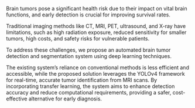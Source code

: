 Brain tumors pose a significant health risk due to their impact on vital brain functions, and early detection is crucial for improving survival rates. 

Traditional imaging methods like CT, MRI, PET, ultrasound, and X-ray have limitations, such as high radiation exposure, reduced sensitivity for smaller tumors, 
high costs, and safety risks for vulnerable patients. 

To address these challenges, we propose an automated brain tumor detection and segmentation system using deep learning techniques. 

The existing system’s reliance on conventional methods is less efficient and accessible, while the proposed solution leverages the YOLOv4 framework for real-time, 
accurate tumor identification from MRI scans. By incorporating transfer learning, the system aims to enhance detection accuracy and reduce computational requirements, 
providing a safer, cost-effective alternative for early diagnosis.
